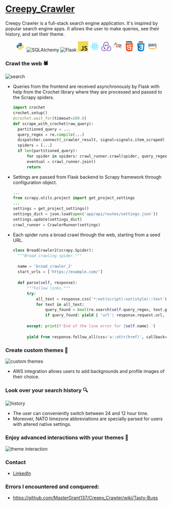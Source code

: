 # [Creepy_Crawler](https://creepy-crawler-1.herokuapp.com/)
Creepy Crawler is a full-stack search engine application. It's inspired by popular search engine apps. It allows the user to make queries, see their history, and set their theme.
<div align='center'>
  <img height='32' width='32' alt='Python' title='Python' src='https://raw.githubusercontent.com/github/explore/80688e429a7d4ef2fca1e82350fe8e3517d3494d/topics/python/python.png' />
  <img height='32' width='32' alt='SQLAlchemy' title='SQLAlchemy' src='https://avatars.githubusercontent.com/u/6043126?s=200&v=4' />
  <img height='32' width='32' alt='Flask' title='Flask' src='https://miro.medium.com/max/438/1*DGk2fpDud4D7goJxTqZ1pQ.png' />
  <img height='32' width='32' alt='JavaScript' title='JavaScript' src='https://raw.githubusercontent.com/github/explore/80688e429a7d4ef2fca1e82350fe8e3517d3494d/topics/javascript/javascript.png' />
  <img height='32' width='32' alt='React' title='React' src='https://raw.githubusercontent.com/github/explore/80688e429a7d4ef2fca1e82350fe8e3517d3494d/topics/react/react.png' />
  <img height='32' width='32' alt='Redux' title='Redux' src='https://raw.githubusercontent.com/github/explore/80688e429a7d4ef2fca1e82350fe8e3517d3494d/topics/redux/redux.png' />
  <img height='32' width='32' alt='Scrapy' title='Scrapy' src='https://github.com/scrapy/scrapy/blob/master/artwork/scrapy-logo.jpg?raw=true' />
  <img height='32' width='32' alt='HTML' title='HTML' src='https://raw.githubusercontent.com/github/explore/80688e429a7d4ef2fca1e82350fe8e3517d3494d/topics/html/html.png' />
  <img height='32' width='32' alt='CSS' title='CSS' src='https://raw.githubusercontent.com/github/explore/80688e429a7d4ef2fca1e82350fe8e3517d3494d/topics/css/css.png' />
  <img height='32' width='32' alt='AWS' title='AWS' src='https://raw.githubusercontent.com/github/explore/80688e429a7d4ef2fca1e82350fe8e3517d3494d/topics/aws/aws.png' />
</div>

### Crawl the web 🕷
![search](https://github.com/MasterGrant137/Creepy_Crawler/blob/main/z-files/images/readme_images/readme_2_images/search.gif)
+ Queries from the frontend are received asynchronously by Flask with help from the Crochet library where they are processed and passed to the Scrapy spiders.
  ```py
  import crochet
  crochet.setup()
  @crochet.wait_for(timeout=200.0)
  def scrape_with_crochet(raw_query):
    partitioned_query = ...
    query_regex = re.compile(...)
    dispatcher.connect(_crawler_result, signal=signals.item_scraped)
    spiders = [...]
    if len(partitioned_query):
        for spider in spiders: crawl_runner.crawl(spider, query_regex=query_regex)
        eventual = crawl_runner.join()
        return
  ```
+ Settings are passed from Flask backend to Scrapy framework through configuration object.
  ```py
  ...
  from scrapy.utils.project import get_project_settings
  ...
  settings = get_project_settings()
  settings_dict = json.load(open('app/api/routes/settings.json'))
  settings.update(settings_dict)
  crawl_runner = CrawlerRunner(settings)
  ```
+ Each spider runs a broad crawl through the web, starting from a seed URL.
  ```py
  class BroadCrawler2(scrapy.Spider):
    """Broad crawling spider."""

    name = 'broad_crawler_2'
    start_urls = ['https://example.com/']

    def parse(self, response):
        """Follow links."""
        try:
            all_text = response.css('*:not(script):not(style)::text')
            for text in all_text:
                query_found = bool(re.search(self.query_regex, text.get()))
                if query_found: yield { 'url': response.request.url, 'text': text.get() }
                
        except: print(f'End of the line error for {self.name}.')

        yield from response.follow_all(css='a::attr(href)', callback=self.parse)
  ```

### Create custom themes 🎨
![custom themes](https://github.com/MasterGrant137/Creepy_Crawler/blob/main/z-files/images/readme_images/readme_2_images/custom-themes.gif)
+ AWS integration allows users to add backgrounds and profile images of their choice.

### Look over your search history 🔍
![history](https://github.com/MasterGrant137/Creepy_Crawler/blob/main/z-files/images/readme_images/readme_2_images//history.gif)
+ The user can conveniently switch between 24 and 12 hour time. 
+ Moreover, NATO timezone abbreviations are specially parsed for users with altered native settings.

### Enjoy advanced interactions with your themes 🧮
![theme interaction](https://github.com/MasterGrant137/Creepy_Crawler/blob/main/z-files/images/readme_images/readme_2_images/theme-interaction.gif)

### Contact
+ [LinkedIn](https://www.linkedin.com/in/alejandro-c-grant/)

### Errors I encountered and conquered:
+ https://github.com/MasterGrant137/Creepy_Crawler/wiki/Tasty-Bugs
